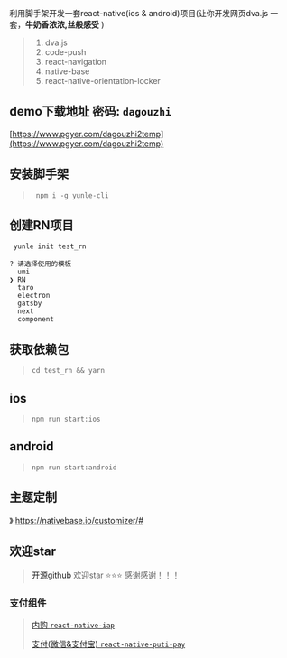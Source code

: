 利用脚手架开发一套react-native(ios & android)项目(让你开发网页dva.js 一套，**牛奶香浓浓,丝般感受** )
> 1. dva.js
> 2. code-push
> 3. react-navigation
> 4. native-base
> 5. react-native-orientation-locker

## demo下载地址 密码: `dagouzhi`
[https://www.pgyer.com/dagouzhi2temp](https://www.pgyer.com/dagouzhi2temp)


## 安装脚手架
> ` npm i -g yunle-cli`

## 创建RN项目
```
 yunle init test_rn

? 请选择使用的模板
  umi
❯ RN
  taro
  electron
  gatsby
  next
  component

```
## 获取依赖包
> `cd test_rn && yarn`

## ios
> `npm run start:ios`

## android
> `npm run start:android`
>

## 主题定制
》 https://nativebase.io/customizer/#

## 欢迎star
> [开源github](https://github.com/YunLe-CLI/yunle-template-RN) 欢迎star ⭐⭐⭐ 感谢感谢！！！
>

### 支付组件
> [内购 `react-native-iap`](https://github.com/dooboolab/react-native-iap)
>
> [支付(微信&支付宝) `react-native-puti-pay`](https://github.com/puti94/react-native-puti-pay)
